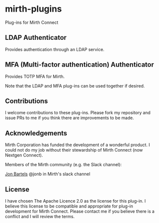 # mirth-plugins
Plug-ins for Mirth Connect

## LDAP Authenticator

Provides authentication through an LDAP service.

## MFA (Multi-factor authentication) Authenticator

Provides TOTP MFA for Mirth.

Note that the LDAP and MFA plug-ins can be used together if desired.

## Contributions

I welcome contributions to these plug-ins. Please fork my repository and issue
PRs to me if you think there are improvements to be made.

## Acknowledgements

Mirth Corporation has funded the development of a wonderful product. I could
not do my job without their stewardship of Mirth Connect (now Nextgen Connect).

Members of the Mirth community (e.g. the Slack channel):

  [Jon Bartels](https://github.com/jonbartels) @jonb in Mirth's slack channel

## License

I have chosen The Apache Licence 2.0 as the license for this plug-in. I believe
this license to be compatible and appropriate for plug-in development for
Mirth Connect. Please contact me if you believe there is a conflict and I
will review the terms.

